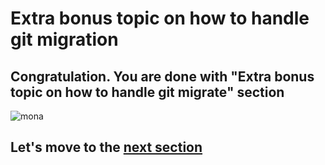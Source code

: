 # Extra bonus topic on how to handle git migration




## Congratulation. You are done with "Extra bonus topic on how to handle git migrate" section

![mona](https://user-images.githubusercontent.com/5396174/187010589-a9cbdd9f-f9eb-4e3b-bac0-4abeb8714e8d.png) 

## Let's move to the [next section](11_WrappingUp.md)